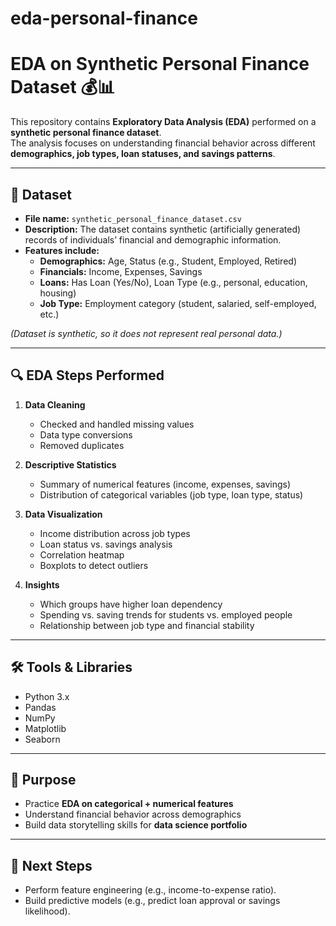 # eda-personal-finance
# EDA on Synthetic Personal Finance Dataset 💰📊

This repository contains **Exploratory Data Analysis (EDA)** performed on a **synthetic personal finance dataset**.  
The analysis focuses on understanding financial behavior across different **demographics, job types, loan statuses, and savings patterns**.

---

## 📂 Dataset
- **File name:** `synthetic_personal_finance_dataset.csv`
- **Description:** The dataset contains synthetic (artificially generated) records of individuals’ financial and demographic information.  
- **Features include:**
  - **Demographics:** Age, Status (e.g., Student, Employed, Retired)  
  - **Financials:** Income, Expenses, Savings  
  - **Loans:** Has Loan (Yes/No), Loan Type (e.g., personal, education, housing)  
  - **Job Type:** Employment category (student, salaried, self-employed, etc.)  

*(Dataset is synthetic, so it does not represent real personal data.)*

---

## 🔍 EDA Steps Performed
1. **Data Cleaning**
   - Checked and handled missing values
   - Data type conversions
   - Removed duplicates  

2. **Descriptive Statistics**
   - Summary of numerical features (income, expenses, savings)
   - Distribution of categorical variables (job type, loan type, status)  

3. **Data Visualization**
   - Income distribution across job types  
   - Loan status vs. savings analysis  
   - Correlation heatmap  
   - Boxplots to detect outliers  

4. **Insights**
   - Which groups have higher loan dependency  
   - Spending vs. saving trends for students vs. employed people  
   - Relationship between job type and financial stability  

---

## 🛠️ Tools & Libraries
- Python 3.x  
- Pandas  
- NumPy  
- Matplotlib  
- Seaborn  

---

## 📌 Purpose
- Practice **EDA on categorical + numerical features**  
- Understand financial behavior across demographics  
- Build data storytelling skills for **data science portfolio**  

---

## 🚀 Next Steps
- Perform feature engineering (e.g., income-to-expense ratio).  
- Build predictive models (e.g., predict loan approval or savings likelihood).  

